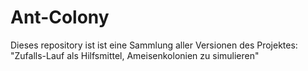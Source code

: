 # Ant-Colony
Dieses repository ist ist eine Sammlung aller Versionen des Projektes: "Zufalls-Lauf als Hilfsmittel, Ameisenkolonien zu simulieren"

